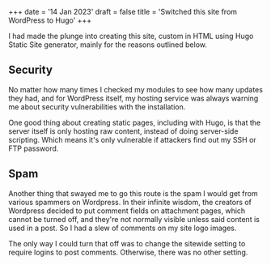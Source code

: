 +++
date = '14 Jan 2023'
draft = false
title = 'Switched this site from WordPress to Hugo'
+++

I had made the plunge into creating this site, custom in HTML using Hugo Static Site generator, mainly for the reasons outlined below.

<!--more-->

## Security

No matter how many times I checked my modules to see how many updates they had, and for WordPress itself, my hosting service was always warning me about security vulnerabilities with the installation.

One good thing about creating static pages, including with Hugo, is that the server itself is only hosting raw content, instead of doing server-side scripting. Which means it's only vulnerable if attackers find out my SSH or FTP password.

## Spam

Another thing that swayed me to go this route is the spam I would get from various spammers on Wordpress. In their infinite wisdom, the creators of Wordpress decided to put comment fields on attachment pages, which cannot be turned off, and they're not normally visible unless said content is used in a post. So I had a slew of comments on my site logo images.

The only way I could turn that off was to change the sitewide setting to require logins to post comments. Otherwise, there was no other setting.

